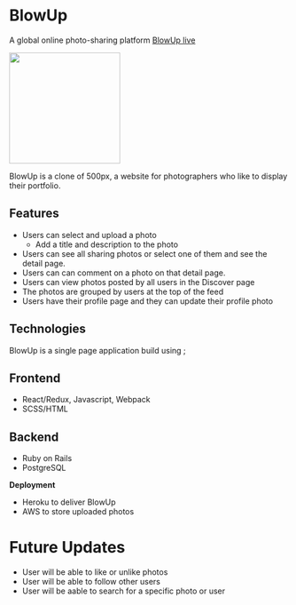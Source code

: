 # BlowUp
 A global online photo-sharing platform
 [BlowUp live](https://blowupapp.herokuapp.com/)


<img src="app/assets/images/Screen Shot 2021-08-13 at 9.33.47 AM.png" height="200px" width="auto"/>

BlowUp is a clone of 500px, a website for photographers who like to display their portfolio.



## Features

- Users can select and upload a photo
  - Add a title and description to the photo
- Users can see all sharing photos or select one of them and see the detail page.
- Users can can comment on a photo on that detail page.
- Users can view photos posted by all users in the Discover page
- The photos are grouped by users at the top of the feed
- Users have their profile page and they can update their profile photo

## Technologies
BlowUp is a single page application build using ;

## Frontend
- React/Redux, Javascript, Webpack
- SCSS/HTML

## Backend
- Ruby on Rails
- PostgreSQL
  

**Deployment**

- Heroku to deliver BlowUp
- AWS to store uploaded photos


# Future Updates

* User will be able to like or unlike photos
* User will be able to follow other users 
* User will be aable to search for a specific photo or user